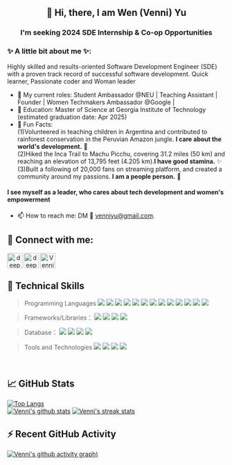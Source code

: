 <h2 align="center"> 👋 Hi, there, I am Wen (Venni) Yu </h2>
<h3 align="center"> I'm seeking 2024 SDE Internship & Co-op Opportunities </h3>

### ✨ A little bit about me ✨:
Highly skilled and results-oriented Software Development Engineer (SDE) with a proven track record of successful software development. Quick learner, Passionate coder and Woman leader
- 🔭 My current roles: Student Ambassador @NEU | Teaching Assistant | Founder | Women Techmakers Ambassador @Google |
- 🌱 Education: Master of Science at Georgia Institute of Technology (estimated graduation date: Apr 2025)
- 👯 Fun Facts:<br>
  (1)Volunteered in teaching children in Argentina and contributed to rainforest conservation in the Peruvian Amazon jungle. **I care about the world's development.** 🔭<br>
  (2)Hiked the Inca Trail to Machu Picchu, covering 31.2 miles (50 km) and reaching an elevation of 13,795 feet (4.205 km).**I have good stamina.** ✨<br>
  (3)Built a following of 20,000 fans on streaming platform, and created a community around my passions. **I am a people person.** 💬<br>

#### I see myself as a leader, who cares about tech development and women's empowerment 
- 📫 How to reach me: DM 📱 venniyu@gmail.com.

## 🤝 Connect with me:
<div align="center">
  <a href="https://www.linkedin.com/in/venni-yu/"><img align="left" src="https://github.com/winniethebear424/winniethebear424/blob/main/5296501_linkedin_network_linkedin%20logo_icon.png" alt="deepa Jarout | LinkedIn" width="35px"/></a>
  
  <a href="https://venniyu.medium.com/"><img align="left" src="https://github.com/winniethebear424/winniethebear424/blob/main/7079375_medium%20logo_medium_icon.png" alt="deepa jarout | Medium" width="35px"/></a>
  
  <a href="mailto:veniyu@gmail.com"><img align="left" src="https://github.com/winniethebear424/winniethebear424/blob/main/2993691_brand_brands_gmail_logo_logos_icon.png" alt="Venni Yu | Gmail" width="35px"/></a>
  
</div>
</br>
</br>


## 💼 Technical Skills
>Programming Languages
![](https://img.shields.io/badge/Code-Java-informational?style=flat&logo=Java&color=F7DF1E)
![](https://img.shields.io/badge/Code-Redux-informational?style=flat&logo=Redux&color=764ABC)
![](https://img.shields.io/badge/Code-Python-informational?style=flat&logo=Python&logoColor=white)
![](https://img.shields.io/badge/code-GraphQL-informational?style=flat&logo=graphql&logoColor=white)
![](https://img.shields.io/badge/code-JWT-informational?style=flat&logo=JSON%20web%20tokens)
![](https://img.shields.io/badge/code-GULP-informational?style=flat&logo=gulp&logoColor=white)
![](https://img.shields.io/badge/Code-JavaScript-informational?style=flat&logo=JavaScript&color=F7DF1E)
![](https://img.shields.io/badge/Code-HTML-informational?style=flat&logo=HTML&color=E34F26)
![](https://img.shields.io/badge/Code-SQLite-informational?style=flat&logo=SQLite&color=003B57)
![](https://img.shields.io/badge/Code-css-informational?style=flat&logo=css&logoColor=white)
![](https://img.shields.io/badge/Code-Typescript-informational?style=flat&logo=typescript&logoColor=white)
![](https://img.shields.io/badge/Code-React-informational?style=flat&logo=react&color=61DAFB)
![](https://img.shields.io/badge/Code-Redux-informational?style=flat&logo=Redux&color=764ABC)

>Frameworks/Libraries：
![](https://img.shields.io/badge/Framework-Django-informational?style=flat&logo=Framework&logoColor=white) 
![](https://img.shields.io/badge/Framework-node.js-informational?style=flat&logo=node.js&logoColor=white)
![](https://img.shields.io/badge/Framework-express.js-informational?style=flat&logo=express&logoColor=white)
![](https://img.shields.io/badge/Style-Bootstrap-informational?style=flat&logo=Bootstrap&color=7952B3)

>Database：
![](https://img.shields.io/badge/Database-MongoDB-informational?style=flat&logo=mongodb&logoColor=white)
![](https://img.shields.io/badge/Database-JSON-informational?style=flat&logo=JSON&lColor=764ABC)
![](https://img.shields.io/badge/Database-PostgreSQL-informational?style=flat&logo=PostgreSQL&color=336791)
![](https://img.shields.io/badge/Database-MySQL-informational?style=flat&logo=MySQL&color=336791)

>Tools and Technologies
![](https://img.shields.io/badge/Code-Restful_API-informational?style=flat&logo=restful&logoColor=336791)
![](https://img.shields.io/badge/Tool-JWT-informational?style=flat&logo=JWT&color=F05032)
![](https://img.shields.io/badge/Tools-Git-informational?style=flat&logo=Git&color=F05032)
![](https://img.shields.io/badge/Tools-GitHub-informational?style=flat&logo=GitHub&color=181717)
</br>


## 📈 GitHub Stats 
[![Top Langs](https://github-readme-stats.vercel.app/api/top-langs/?username=winniethebear424&layout=compact)](https://github.com/winniethebear424)
<br>
[![Venni's github stats](https://github-readme-stats.vercel.app/api?username=winniethebear424)](https://github.com/winniethebear424)
[![Venni's streak stats](https://github-readme-streak-stats.herokuapp.com/?user=winniethebear424&theme=white/>)](https://github.com/winniethebear424)


## ⚡ Recent GitHub Activity
[![Venni's github activity graph](https://github-readme-activity-graph.vercel.app/graph?username=winniethebear424&bg_color=white&color=6096B4&line=3A98B9&point=FCFFE7&area=true&hide_border=false))](https://github.com/winniethebear424)
